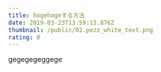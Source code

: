 ```yaml
---
title: hogehogeする方法
date: 2019-03-23T13:59:13.876Z
thumbnail: /public/02.pezz_white_text.png
rating: 0
---
```

gegegegeggege
